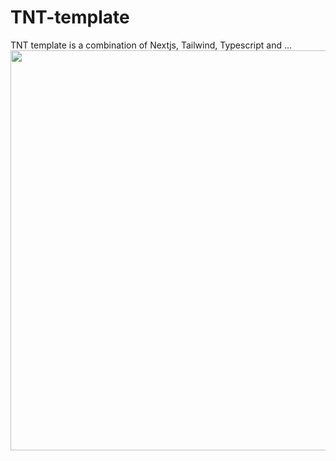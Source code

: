 # TNT-template

TNT template is a combination of Nextjs, Tailwind, Typescript and ...
<img align="left" width="1280" height="640" src="https://repository-images.githubusercontent.com/515960347/469114f0-7051-4647-aeae-c9475c2c2cc7" />
